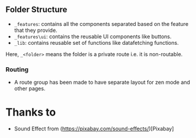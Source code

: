 ## Folder Structure

- `_features`: contains all the components separated based on the feature that they provide.
- `_features\ui`: contains the reusable UI components like buttons.
- `_lib`: contains reusable set of functions like datafetching functions.

Here, `_<folder>` means the folder is a private route i.e. it is non-routable.

### Routing

- A route group has been made to have separate layout for zen mode and other pages.

# Thanks to

- Sound Effect from (https://pixabay.com/sound-effects/)[Pixabay]
